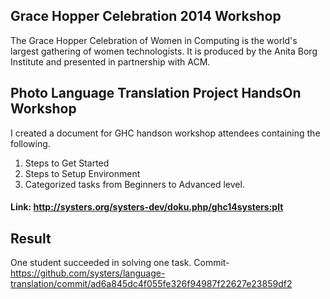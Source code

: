 ## Grace Hopper Celebration 2014 Workshop
The Grace Hopper Celebration of Women in Computing is the world's largest gathering of women technologists. It is produced by the Anita Borg Institute and presented in partnership with ACM.

## Photo Language Translation Project HandsOn Workshop
I created a document for GHC handson workshop attendees containing the following.
1. Steps to Get Started
2. Steps to Setup Environment
3. Categorized tasks from Beginners to Advanced level.

#### Link: http://systers.org/systers-dev/doku.php/ghc14systers:plt

## Result
One student succeeded in solving one task.
Commit- https://github.com/systers/language-translation/commit/ad6a845dc4f055fe326f94987f22627e23859df2

